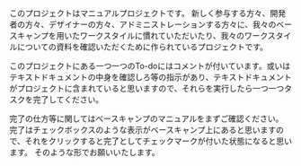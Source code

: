 
このプロジェクトはマニュアルプロジェクトです。
新しく参与する方々、開発者の方々、デザイナーの方々、アドミニストレーションする方々に、我々のベースキャンプを用いたワークスタイルに慣れていただいたり、我々のワークスタイルについての資料を確認いただくために作られているプロジェクトです。

このプロジェクトにある一つ一つのTo-doにはコメントが付いています。或いはテキストドキュメントの中身を確認しろ等の指示があり、テキストドキュメントがプロジェクトに含まれていると思いますので、それらを実行したら一つ一つタスクを完了してください。

完了の仕方等に関してはベースキャンプのマニュアルをまずご確認ください。
完了はチェックボックスのような表示がベースキャンプ上にあると思いますので、それをクリックすると完了としてチェックマークが付いた状態になると思います。
そのような形でお願いいたします。
